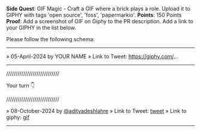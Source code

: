 **Side Quest**: GIF Magic - Craft a GIF where a brick plays a role. Upload it to GIPHY with tags 'open source', 'foss', 'papermarkio'.
**Points**: 150 Points
**Proof**: Add a screenshot of GIF on Giphy to the PR description. Add a link to your GIPHY in the list below.

Please follow the following schema:

---

» 05-April-2024 by YOUR NAME
» Link to Tweet: https://giphy.com/...

---

////////////////////////////

Your turn 👇

////////////////////////////

» 08-October-2024 by [@adityadeshlahre](https://oss.gg/adityadeshlahre) » Link to Tweet: [tweet](https://x.com/adityadeshlahre/status/1843388391733461114) » Link to giphy: [gif](https://i.giphy.com/media/v1.Y2lkPTc5MGI3NjExZDcyY3VmczI4NThyYXdjanVyZ250aTR4MWpyanY1dmh1ZWoybXNnMyZlcD12MV9pbnRlcm5hbF9naWZfYnlfaWQmY3Q9Zw/E5owSqZF76DT2x9XyU/giphy.gif)

---
